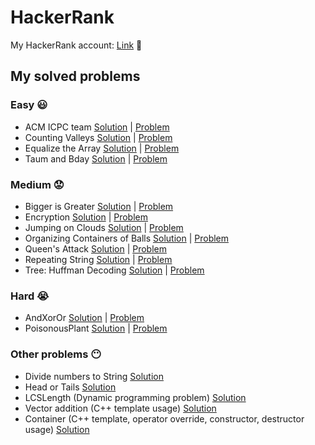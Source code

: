 

# HackerRank
My HackerRank account: [Link](https://www.hackerrank.com/mr_eterna99) 👦

## My solved problems
### Easy 😃 
- ACM ICPC team   [Solution](https://github.com/Monkhsukh/HackerRank/tree/master/Easy/ACM%20ICPC%20team) | [Problem](https://www.hackerrank.com/challenges/acm-icpc-team?h_r=profile)
- Counting Valleys [Solution](https://github.com/Monkhsukh/HackerRank/tree/master/Easy/Counting%20Valleys) | [Problem](https://www.hackerrank.com/challenges/counting-valleys?h_r=profile)
- Equalize the Array [Solution](https://github.com/Monkhsukh/HackerRank/tree/master/Easy/Equalize%20the%20Array) | [Problem](https://www.hackerrank.com/challenges/equality-in-a-array?h_r=profile)
- Taum and Bday [Solution](https://github.com/Monkhsukh/HackerRank/tree/master/Easy/Taum%20and%20Bday) | [Problem](https://www.hackerrank.com/challenges/taum-and-bday?h_r=profile)
### Medium 😟  
- Bigger is Greater [Solution](https://github.com/Monkhsukh/HackerRank/tree/master/Medium/Bigger%20is%20Greater) | [Problem](https://www.hackerrank.com/challenges/bigger-is-greater?h_r=profile)
- Encryption [Solution](https://github.com/Monkhsukh/HackerRank/tree/master/Medium/Encryption) | [Problem](https://www.hackerrank.com/challenges/encryption?h_r=profile)
- Jumping on Clouds [Solution](https://github.com/Monkhsukh/HackerRank/tree/master/Medium/Jumping%20on%20Clouds) | [Problem](https://www.hackerrank.com/challenges/jumping-on-the-clouds?h_r=profile)
- Organizing Containers of Balls [Solution](https://github.com/Monkhsukh/HackerRank/tree/master/Medium/Organizing%20Containers%20of%20Balls) | [Problem](https://www.hackerrank.com/challenges/organizing-containers-of-balls?h_r=profile)
- Queen's Attack [Solution](https://github.com/Monkhsukh/HackerRank/tree/master/Medium/Queen's%20Attack) | [Problem](https://www.hackerrank.com/challenges/queens-attack-2?h_r=profile)
- Repeating String [Solution](https://github.com/Monkhsukh/HackerRank/tree/master/Medium/Repeating%20String) | [Problem](https://www.hackerrank.com/challenges/repeated-string?h_r=profile)
- Tree: Huffman Decoding [Solution](https://github.com/Monkhsukh/HackerRank/tree/master/Medium/Tree-Huffman%20decoding) | [Problem](https://www.hackerrank.com/challenges/tree-huffman-decoding/problem)
### Hard 😭 
- AndXorOr [Solution](https://github.com/Monkhsukh/HackerRank/tree/master/Hard/AndXorOr) | [Problem](https://www.hackerrank.com/challenges/and-xor-or?h_r=profile)
- PoisonousPlant [Solution](https://github.com/Monkhsukh/HackerRank/tree/master/Hard/PoisonousPlant) | [Problem](https://www.hackerrank.com/challenges/poisonous-plants?h_r=profile)
### Other problems 😶  
- Divide numbers to String [Solution](https://github.com/Monkhsukh/HackerRank/tree/master/Others/Divide%20numbers%20to%20String) 
- Head or Tails [Solution](https://github.com/Monkhsukh/HackerRank/blob/master/Others/Heads_Or_Tails.cpp) 
- LCSLength (Dynamic programming problem) [Solution](https://github.com/Monkhsukh/HackerRank/blob/master/Others/LCSLength.cpp) 
- Vector addition (C++ template usage) [Solution](https://github.com/Monkhsukh/HackerRank/blob/master/Others/VectorAddition.cpp) 
- Container (C++ template, operator override, constructor, destructor usage) [Solution](https://github.com/Monkhsukh/HackerRank/blob/master/Others/Container.cpp) 

